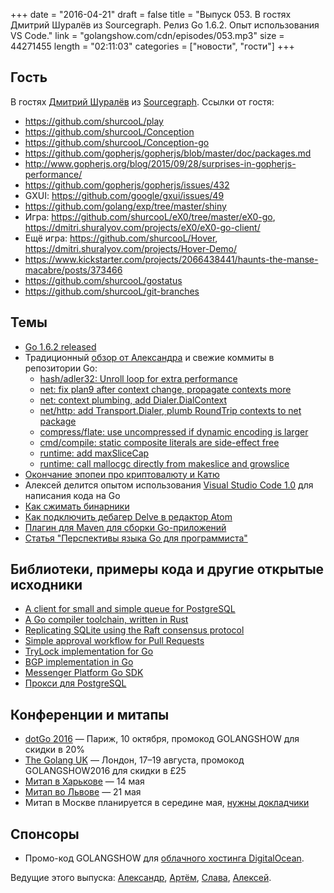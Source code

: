 +++
date = "2016-04-21"
draft = false
title = "Выпуск 053. В гостях Дмитрий Шуралёв из Sourcegraph. Релиз Go 1.6.2. Опыт использования VS Code."
link = "golangshow.com/cdn/episodes/053.mp3"
size = 44271455
length = "02:11:03"
categories = ["новости", "гости"]
+++

## Гость
В гостях [Дмитрий Шуралёв](https://twitter.com/shurcooL) из [Sourcegraph](https://sourcegraph.com).
Ссылки от гостя:
- https://github.com/shurcooL/play
- https://github.com/shurcooL/Conception
- https://github.com/shurcooL/Conception-go
- https://github.com/gopherjs/gopherjs/blob/master/doc/packages.md
- http://www.gopherjs.org/blog/2015/09/28/surprises-in-gopherjs-performance/
- https://github.com/gopherjs/gopherjs/issues/432
- GXUI: https://github.com/google/gxui/issues/49
- https://github.com/golang/exp/tree/master/shiny
- Игра: https://github.com/shurcooL/eX0/tree/master/eX0-go, https://dmitri.shuralyov.com/projects/eX0/eX0-go-client/
- Ещё игра: https://github.com/shurcooL/Hover, https://dmitri.shuralyov.com/projects/Hover-Demo/
- https://www.kickstarter.com/projects/2066438441/haunts-the-manse-macabre/posts/373466
- https://github.com/shurcooL/gostatus
- https://github.com/shurcooL/git-branches

## Темы
- [Go 1.6.2 released](https://github.com/golang/go/issues?q=milestone%3AGo1.6.2)
- Традиционный [обзор от Александра](https://github.com/LK4D4/report/blob/master/reports/golang-apr21.txt) и свежие коммиты в репозитории Go:
  - [hash/adler32: Unroll loop for extra performance](https://github.com/golang/go/commit/89a1f02834f1472cf307b222e14884ebd41086d3)
  - [net: fix plan9 after context change, propagate contexts more](https://github.com/golang/go/commit/f60fcca5f1e7b7a33e219ec45d4bd9dc58dd2552)
  - [net: context plumbing, add Dialer.DialContext](https://github.com/golang/go/commit/b6b4004d5a5bf7099ac9ab76777797236da7fe63)
  - [net/http: add Transport.Dialer, plumb RoundTrip contexts to net package](https://github.com/golang/go/commit/585590549a3c6e26e7963081e11478a1913744a6)
  - [compress/flate: use uncompressed if dynamic encoding is larger](https://github.com/golang/go/commit/6ec481b06c1ceba5792e355ca45f7476bb78f21f)
  - [cmd/compile: static composite literals are side-effect free](https://github.com/golang/go/commit/55ab07c224a358cabe795fb1e52a627194d7daee)
  - [runtime: add maxSliceCap](https://github.com/golang/go/commit/a4dd6ea1524901fab5deac60772345babd058ae7)
  - [runtime: call mallocgc directly from makeslice and growslice](https://github.com/golang/go/commit/0150f15a924a7b4ac0c794012f6b12c8aa406b54)
- [Окончание эпопеи про криптовалюту и Катю](https://habrahabr.ru/post/281709/)
- Алексей делится опытом использования [Visual Studio Code 1.0](https://code.visualstudio.com/blogs/2016/04/14/vscode-1.0) для написания кода на Go
- [Как сжимать бинарники](https://blog.filippo.io/shrink-your-go-binaries-with-this-one-weird-trick/)
- [Как подключить дебагер Delve в редактор Atom](https://atom.io/packages/go-debug)
- [Плагин для Maven для сборки Go-приложений](https://github.com/raydac/mvn-golang)
- [Статья "Перспективы языка Go для программиста"](https://habrahabr.ru/post/281320/)

## Библиотеки, примеры кода и другие открытые исходники
- [A client for small and simple queue for PostgreSQL](https://github.com/mc2soft/spgq-go)
- [A Go compiler toolchain, written in Rust](https://github.com/yberreby/rgo)
- [Replicating SQLite using the Raft consensus protocol](https://github.com/otoolep/rqlite)
- [Simple approval workflow for Pull Requests](https://github.com/lgtmco)
- [TryLock implementation for Go](https://github.com/LK4D4/trylock)
- [BGP implementation in Go](https://github.com/osrg/gobgp)
- [Messenger Platform Go SDK](https://github.com/maciekmm/messenger-platform-go-sdk)
- [Прокси для PostgreSQL](https://github.com/sorintlab/stolon) 

## Конференции и митапы
- [dotGo 2016](http://www.dotgo.eu) — Париж, 10 октября, промокод GOLANGSHOW для скидки в 20%
- [The Golang UK](http://golanguk.com) — Лондон, 17–19 августа, промокод GOLANGSHOW2016 для скидки в £25
- [Митап в Харькове](http://www.meetup.com/Kharkiv-Go-DevOps-Meetup/events/230286553/) — 14 мая
- [Митап во Львове](http://www.meetup.com/Lviv-Golang-Group/events/230225272/) — 21 мая
- Митап в Москве планируется в середине мая, [нужны докладчики](https://groups.google.com/forum/#!topic/golang-ru/0LsVwsjvPUo)

## Спонсоры
- Промо-код GOLANGSHOW для [облачного хостинга DigitalOcean](https://www.digitalocean.com/?utm_campaign=golangshow&utm_medium=podcast&refcode=63eedb038a3e).

Ведущие этого выпуска: [Александр](https://twitter.com/LK4D4math), [Артём](https://twitter.com/miolini), [Слава](https://twitter.com/m0sth8), [Алексей](https://twitter.com/paaleksey).
